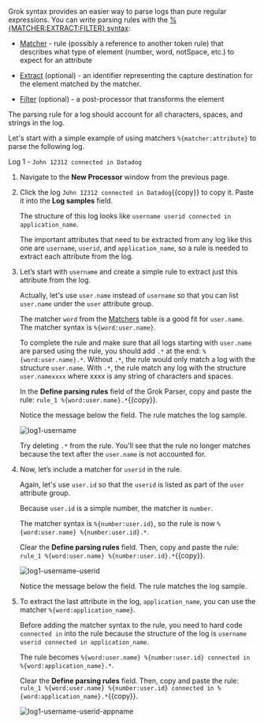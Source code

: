 Grok syntax provides an easier way to parse logs than pure regular expressions. You can write parsing rules with the <a href="https://docs.datadoghq.com/logs/processing/parsing/overview" target="_blank">%{MATCHER:EXTRACT:FILTER} syntax</a>:

- <a href="https://docs.datadoghq.com/logs/processing/parsing/?tab=matcher#matcher-and-filter" target="_blank">Matcher</a> - rule (possibly a reference to another token rule) that describes what type of element (number, word, notSpace, etc.) to expect for an attribute

- <a href="https://docs.datadoghq.com/logs/processing/parsing/?tab=matcher#parsing-a-specific-text-attribute" target="_blank">Extract</a> (optional) - an identifier representing the capture destination for the element matched by the matcher.

- <a href="https://docs.datadoghq.com/logs/processing/parsing/?tab=filter#matcher-and-filter" target="_blank">Filter</a> (optional) -  a post-processor that transforms the element

The parsing rule for a log should account for all characters, spaces, and strings in the log.

Let's start with a simple example of using matchers `%{matcher:attribute}` to parse the following log.

Log 1 - `John 12312 connected in Datadog`

1. Navigate to the **New Processor** window from the previous page.

2. Click the log `John 12312 connected in Datadog`{{copy}} to copy it. Paste it into the **Log samples** field. 

    The structure of this log looks like  `username userid connected in application_name`. 

    The important attributes that need to be extracted from any log like this one are `username`, `userid`, and `application_name`, so a rule is needed to extract each attribute from the log. 

3. Let’s start with `username` and create a simple rule to extract just this attribute from the log. 

    Actually, let's use `user.name` instead of `username` so that you can list `user.name` under the `user` attribute group.
    
    The matcher `word` from the <a href="https://docs.datadoghq.com/logs/processing/parsing/?tab=matcher#matcher-and-filter" target="_blank">Matchers</a> table is a good fit for `user.name`. The matcher syntax is `%{word:user.name}`. 

    To complete the rule and make sure that all logs starting with `user.name` are parsed using the rule, you should add `.*` at the end: `%{word:user.name}.*`. Without `.*`, the rule would only match a log with the structure `user.name`. With `.*`, the rule match any log with the structure `user.namexxxx` where xxxx is any string of characters and spaces.

    In the **Define parsing rules** field of the Grok Parser, copy and paste the rule: `rule_1 %{word:user.name}.*`{{copy}}.

    Notice the message below the field. The rule matches the log sample.

    ![log1-username](logsparsing/assets/log1-username.png)

    Try deleting `.*` from the rule. You'll see that the rule no longer matches because the text after the `user.name` is not accounted for.

4. Now, let’s include a matcher for `userid` in the rule. 

    Again, let's use `user.id` so that the `userid` is listed as part of the `user` attribute group. 

    Because  `user.id` is a simple number, the matcher is `number`. 

    The matcher syntax is `%{number:user.id}`, so the rule is now `%{word:user.name} %{number:user.id}.*`.

    Clear the **Define parsing rules** field. Then, copy and paste the rule: `rule_1 %{word:user.name} %{number:user.id}.*`{{copy}}.
    
    ![log1-username-userid](logsparsing/assets/log1-username-userid.png)

    Notice the message below the field. The rule matches the log sample.

5. To extract the last attribute in the log, `application_name`, you can use the matcher `%{word:application_name}`. 

    Before adding the matcher syntax to the rule, you need to hard code `connected in` into the rule because the structure of the log is `username userid connected in application_name`. 

    The rule becomes `%{word:user.name} %{number:user.id} connected in %{word:application_name}.*`. 

    Clear the **Define parsing rules** field. Then, copy and paste the rule: `rule_1 %{word:user.name} %{number:user.id} connected in %{word:application_name}.*`{{copy}}.
    
    ![log1-username-userid-appname](logsparsing/assets/log1-username-userid-appname.png)
